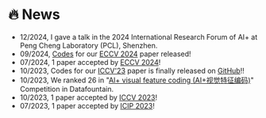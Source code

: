 # 🔥 News
- 12/2024, I gave a talk in the 2024 International Research Forum of AI+ at Peng Cheng Laboratory (PCL), Shenzhen.
- 09/2024, [Codes](https://github.com/Akimoto-Cris/LPViT/) for our [ECCV 2024](https://www.ecva.net/papers/eccv_2024/papers_ECCV/papers/08994.pdf) paper released!
- 07/2024, 1 paper accepted by [ECCV 2024](https://www.ecva.net/papers/eccv_2024/papers_ECCV/papers/08994.pdf)!
- 10/2023, Codes for our [ICCV'23](https://openaccess.thecvf.com/content/ICCV2023/html/Xu_Efficient_Joint_Optimization_of_Layer-Adaptive_Weight_Pruning_in_Deep_Neural_ICCV_2023_paper.html) paper is finally released on [GitHub](https://github.com/Akimoto-Cris/RD_PRUNE)!!
- 10/2023, We ranked 26 in "[AI+ visual feature coding (AI+视觉特征编码)](https://www.datafountain.cn/competitions/644)" Competition in Datafountain.
- 10/2023, 1 paper accepted by [ICCV 2023](https://openaccess.thecvf.com/content/ICCV2023/html/Xu_Efficient_Joint_Optimization_of_Layer-Adaptive_Weight_Pruning_in_Deep_Neural_ICCV_2023_paper.html)!
- 07/2023, 1 paper accepted by [ICIP 2023](https://ieeexplore.ieee.org/document/10222371/)!

